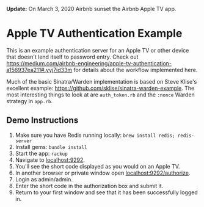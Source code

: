 **Update:** On March 3, 2020 Airbnb sunset the Airbnb Apple TV app.

# Apple TV Authentication Example

This is an example authentication server for an Apple TV or other device that
doesn't lend itself to password entry. Check out https://medium.com/airbnb-engineering/apple-tv-authentication-a156937ea211#.yyj7id33m for
details about the workflow implemented here.

Much of the basic Sinatra/Warden implementation is based on Steve Klise's
excellent example: https://github.com/sklise/sinatra-warden-example. The most
interesting things to look at are `auth_token.rb` and the `:nonce` Warden
strategy in `app.rb`.

## Demo Instructions

1. Make sure you have Redis running locally: `brew install redis; redis-server`
2. Install gems: `bundle install`
3. Start the app: `rackup`
4. Navigate to <a href=http://localhost:9292>localhost:9292</a>.
5. You'll see the short code displayed as you would on an Apple TV.
6. In another browser or private window open <a href=http://localhost:9292>localhost:9292/authorize</a>.
7. Login as admin/admin.
8. Enter the short code in the authorization box and submit it.
9. Return to your first window and see that it has been successfully logged in.

